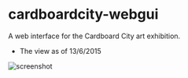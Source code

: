 # cardboardcity-webgui

A web interface for the Cardboard City art exhibition.

* The view as of 13/6/2015

![screenshot](https://i.imgur.com/6gJOcyY.png)
